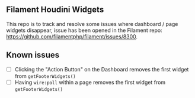 ## Filament Houdini Widgets

This repo is to track and resolve some issues where dashboard / page widgets disappear, issue has been opened in the Filament repo: https://github.com/filamentphp/filament/issues/8300.

## Known issues

- [ ] Clicking the "Action Button" on the Dashboard removes the first widget from `getFooterWidgets()`
- [ ] Having `wire:poll` within a page removes the first widget from `getFooterWidgets()`
